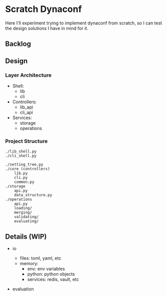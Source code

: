 # Scratch Dynaconf

Here I'll experiment trying to implement dynaconf from scratch,
so I can test the design solutions I have in mind for it.

## Backlog



## Design

### Layer Architecture

- Shell:
    - lib
    - cli
- Controllers:
    - lib_api
    - cli_api
- Services:
    - storage
    - operations

### Project Structure

```
./lib_shell.py
./cli_shell.py

./setting_tree.py
./core (controllers)
    lib.py
    cli.py
    common.py
./storage
    api.py
    data_structure.py
./operations
    api.py
    loading/
    merging/
    validating/
    evaluating/
```

## Details (WIP)

- io
    - files: toml, yaml, etc
    - memory:
        - env: env variables
        - python: python objects
        - services: redis, vault, etc

- evaluation

